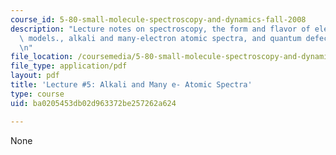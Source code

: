 ```yaml
---
course_id: 5-80-small-molecule-spectroscopy-and-dynamics-fall-2008
description: "Lecture notes on spectroscopy, the form and flavor of electronic structure\
  \ models., alkali and many-electron atomic spectra, and quantum defect theory.\r\
  \n"
file_location: /coursemedia/5-80-small-molecule-spectroscopy-and-dynamics-fall-2008/ba0205453db02d963372be257262a624_05_580ln_fa08.pdf
file_type: application/pdf
layout: pdf
title: 'Lecture #5: Alkali and Many e- Atomic Spectra'
type: course
uid: ba0205453db02d963372be257262a624

---
```

None